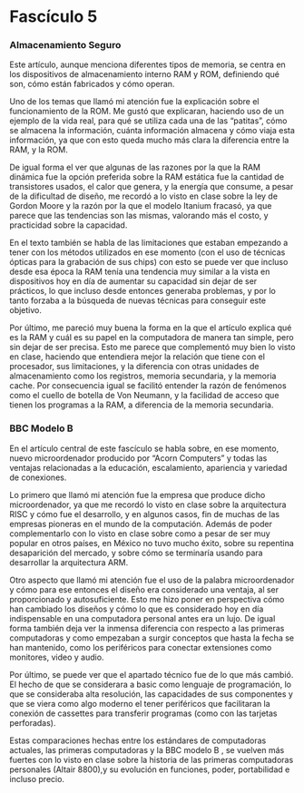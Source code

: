 # Fascículo 5

### Almacenamiento Seguro

Este artículo, aunque menciona diferentes tipos de memoria, se centra en los dispositivos de almacenamiento interno RAM y ROM, definiendo qué son, cómo están fabricados y cómo operan. 

Uno de los temas que llamó mi atención fue la explicación sobre el funcionamiento de la ROM. Me gustó que explicaran, haciendo uso de un ejemplo de la vida real, para qué se utiliza cada una de las “patitas”, cómo se almacena la información, cuánta información almacena y cómo viaja esta información, ya que con esto queda mucho más clara la diferencia entre la RAM, y la ROM.

De igual forma el ver que algunas de las razones por la que la RAM dinámica fue la opción preferida sobre la RAM estática fue la cantidad de transistores usados, el calor que genera, y la energía que consume, a pesar de la dificultad de diseño, me recordó a lo visto en clase sobre la ley de Gordon Moore y la razón por la que el modelo Itanium fracasó, ya que parece que las tendencias son las mismas, valorando más el costo, y practicidad sobre la capacidad.

En el texto también se habla de las limitaciones que estaban empezando a tener con los métodos utilizados en ese momento (con el uso de técnicas ópticas para la grabación de sus chips) con esto se puede ver que incluso desde esa época la RAM tenía una tendencia muy similar a la vista en dispositivos hoy en día de aumentar su capacidad sin dejar de ser prácticos, lo que incluso desde entonces generaba problemas, y por lo tanto forzaba a la búsqueda de nuevas técnicas para conseguir este objetivo.

Por último, me pareció muy buena la forma en la que el artículo explica qué es la RAM y cuál es su papel en la computadora de manera tan simple, pero sin dejar de ser precisa. Esto me parece que complementó muy bien lo visto en clase, haciendo que entendiera mejor la relación que tiene con el procesador, sus limitaciones, y la diferencia con otras unidades de almacenamiento como los registros, memoria secundaria, y la memoria cache. Por consecuencia igual se facilitó entender la razón de fenómenos como el cuello de botella de Von Neumann, y la facilidad de acceso que tienen los programas a  la RAM, a diferencia de la memoria secundaria.

### BBC Modelo B

En el artículo central de este fascículo se habla sobre, en ese momento, nuevo microordenador producido por “Acorn Computers” y todas las ventajas relacionadas a la educación, escalamiento, apariencia y variedad de conexiones.

Lo primero que llamó mi atención fue la empresa que produce dicho microordenador, ya que me recordó lo visto en clase sobre la arquitectura RISC y cómo fue el desarrollo, y en algunos casos, fin de muchas de las empresas pioneras en el mundo de la computación. Además de poder complementarlo con lo visto en clase sobre como a pesar de ser muy popular en otros países, en México no tuvo mucho éxito, sobre su repentina desaparición del mercado, y sobre cómo se terminaría usando para desarrollar la arquitectura ARM.

Otro aspecto que llamó mi atención fue el uso de la palabra microordenador y cómo para ese entonces el diseño era considerado una ventaja, al ser proporcionado y autosuficiente. Esto me hizo poner en perspectiva cómo han cambiado los diseños y cómo lo que es considerado hoy en día indispensable en una computadora personal antes era un lujo. De igual forma también deja ver la inmensa diferencia con respecto a las primeras computadoras y como empezaban a surgir conceptos que hasta la fecha se han mantenido, como los periféricos para conectar extensiones como monitores, video y audio.

Por último, se puede ver que el apartado técnico fue de lo que más cambió. El hecho de que se considerara a basic como lenguaje de programación, lo que se consideraba alta resolución, las capacidades de sus componentes y que se viera como algo moderno el tener periféricos que facilitaran la conexión de cassettes para transferir programas (como con las tarjetas perforadas). 

Estas comparaciones hechas entre los estándares de computadoras actuales, las primeras computadoras y la BBC modelo B , se vuelven más fuertes con lo visto en clase sobre  la historia de las primeras computadoras personales (Altair 8800),y su evolución en funciones, poder, portabilidad e incluso precio.
